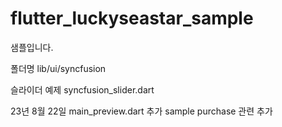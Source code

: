 # flutter_luckyseastar_sample

샘플입니다.

폴더명 
lib/ui/syncfusion 

슬라이더 예제 
syncfusion_slider.dart 


23년 8월 22일 
main_preview.dart 추가 
sample purchase 관련 추가 